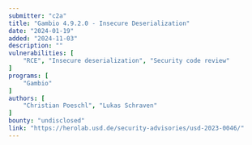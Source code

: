 ```yaml
---
submitter: "c2a"
title: "Gambio 4.9.2.0 - Insecure Deserialization"
date: "2024-01-19"
added: "2024-11-03"
description: ""
vulnerabilities: [
    "RCE", "Insecure deserialization", "Security code review"
]
programs: [
    "Gambio"
]
authors: [
    "Christian Poeschl", "Lukas Schraven"
]
bounty: "undisclosed"
link: "https://herolab.usd.de/security-advisories/usd-2023-0046/"
---
```




